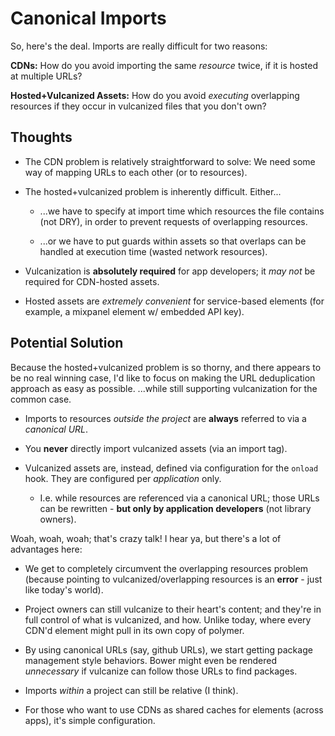 Canonical Imports
=================

So, here's the deal. Imports are really difficult for two reasons:

**CDNs:** How do you avoid importing the same _resource_ twice, if it is hosted
at multiple URLs?

**Hosted+Vulcanized Assets:** How do you avoid _executing_ overlapping
resources if they occur in vulcanized files that you don't own?


Thoughts
--------

* The CDN problem is relatively straightforward to solve: We need some way of
  mapping URLs to each other (or to resources).

* The hosted+vulcanized problem is inherently difficult. Either...

  * ...we have to specify at import time which resources the file contains
    (not DRY), in order to prevent requests of overlapping resources.

  * ...or we have to put guards within assets so that overlaps can be handled
    at execution time (wasted network resources).

* Vulcanization is **absolutely required** for app developers; it _may not_ be
  required for CDN-hosted assets.

* Hosted assets are _extremely convenient_ for service-based elements (for
  example, a mixpanel element w/ embedded API key).


Potential Solution
------------------

Because the hosted+vulcanized problem is so thorny, and there appears to be no
real winning case, I'd like to focus on making the URL deduplication approach
as easy as possible. ...while still supporting vulcanization for the common
case.

* Imports to resources _outside the project_ are **always** referred to via a
  _canonical URL_.

* You **never** directly import vulcanized assets (via an import tag).

* Vulcanized assets are, instead, defined via configuration for the `onload`
  hook. They are configured per _application_ only.

  * I.e. while resources are referenced via a canonical URL; those URLs can be
    rewritten - **but only by application developers** (not library owners).


Woah, woah, woah; that's crazy talk! I hear ya, but there's a lot of advantages
here:

* We get to completely circumvent the overlapping resources problem (because
  pointing to vulcanized/overlapping resources is an **error** - just like
  today's world).

* Project owners can still vulcanize to their heart's content; and they're in
  full control of what is vulcanized, and how. Unlike today, where every CDN'd
  element might pull in its own copy of polymer.

* By using canonical URLs (say, github URLs), we start getting package
  management style behaviors. Bower might even be rendered _unnecessary_ if
  vulcanize can follow those URLs to find packages.

* Imports _within_ a project can still be relative (I think).

* For those who want to use CDNs as shared caches for elements (across apps),
  it's simple configuration.

